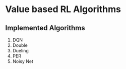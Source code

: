 # Value based RL Algorithms


## Implemented Algorithms
1. DQN
2. Double
3. Dueling
4. PER
5. Noisy Net
